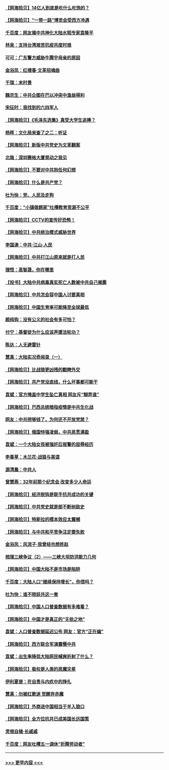 #### [【网海拾贝】14亿人到底是吃什么吃饱的？](../pages/nsc993/n12974125.md?t=05260901) 
#### [【网海拾贝】“一带一路”博览会受西方冷遇](../pages/nsc993/n12971787.md?t=05260901) 
#### [千百度：网友揭中共神化大陆水稻专家袁隆平](../pages/nsc993/n12971733.md?t=05260901) 
#### [林泉：支持台湾艰苦抗疫共度时艰](../pages/nsc993/n12971350.md?t=05260901) 
#### [可可：广东警方威胁牛腾宇母亲的原因](../pages/nsc993/n12971100.md?t=05260901) 
#### [金浴凤：红楼春·文革招魂曲](../pages/nsc993/n12970354.md?t=05260901) 
#### [千瑞：末时景](../pages/nsc993/n12970337.md?t=05260901) 
#### [魏京生：中共企图在巴以冲突中渔翁得利](../pages/nsc993/n12970286.md?t=05260901) 
#### [宋征时：我找到的六四军人](../pages/nsc993/n12970213.md?t=05260901) 
#### [【网海拾贝】《毛泽东选集》真受大学生追捧？](../pages/nsc993/n12968779.md?t=05260901) 
#### [杨晖：文化局来查了之二：听证](../pages/nsc993/n12966528.md?t=05260901) 
#### [【网海拾贝】新版中共党史为文革翻案](../pages/nsc993/n12967526.md?t=05260901) 
#### [北隐：深圳赛格大厦晃动之我见](../pages/nsc993/n12967393.md?t=05260901) 
#### [【网海拾贝】不要对中共抱任何幻想](../pages/nsc993/n12965222.md?t=05260901) 
#### [【网海拾贝】什么是共产党？](../pages/nsc993/n12962781.md?t=05260901) 
#### [吐为快：党、人民及走狗](../pages/nsc993/n12962747.md?t=05260901) 
#### [千百度：“小镇做题家”吐槽教育资源不公平](../pages/nsc993/n12962705.md?t=05260901) 
#### [【网海拾贝】CCTV的宣传好恐怖！](../pages/nsc993/n12959984.md?t=05260901) 
#### [【网海拾贝】中共统治模式威胁世界](../pages/nsc993/n12957622.md?t=05260901) 
#### [李国涛：中共‧江山‧人民](../pages/nsc993/n12957502.md?t=05260901) 
#### [【网海拾贝】中共打江山原来就是打人民](../pages/nsc993/n12954345.md?t=05260901) 
#### [理悟：高智晟，你在哪里](../pages/nsc993/n12953115.md?t=05260901) 
#### [【投书】大陆中共病毒真实死亡人数被中共自己揭露](../pages/nsc993/n12953050.md?t=05260901) 
#### [【网海拾贝】中共怎会容中国人讨要真相](../pages/nsc993/n12952161.md?t=05260901) 
#### [【网海拾贝】中国生育率可能降至全球最低](../pages/nsc993/n12948793.md?t=05260901) 
#### [颜纯钩：没有公义的社会有多可怕？](../pages/nsc993/n12947626.md?t=05260901) 
#### [付宁：基督徒为什么应该声援法轮功？](../pages/nsc993/n12947233.md?t=05260901) 
#### [陈达：人无避雷针](../pages/nsc993/n12947098.md?t=05260901) 
#### [慧真：大陆实况奇闻录（一）](../pages/nsc993/n12945811.md?t=05260901) 
#### [【网海拾贝】比战狼更凶残的戳瞎外交](../pages/nsc993/n12945717.md?t=05260901) 
#### [【网海拾贝】共产党没底线，什么坏事都可能干](../pages/nsc993/n12942090.md?t=05260901) 
#### [袁斌：官方掩盖中学生坠亡真相 网友斥“糊弄谁”](../pages/nsc993/n12942029.md?t=05260901) 
#### [【网海拾贝】巴西总统暗指疫情是中共生化战](../pages/nsc993/n12938999.md?t=05260901) 
#### [网友：中共捞够钱了，为何还不开放党禁？](../pages/nsc993/n12938952.md?t=05260901) 
#### [【网海拾贝】俄国恃强凌弱，中共恶贯满盈](../pages/nsc993/n12936626.md?t=05260901) 
#### [袁斌：一个大陆女孩被强奸后报警的屈辱经历](../pages/nsc993/n12936547.md?t=05260901) 
#### [李春草：木兰花·战狼与美谍](../pages/nsc993/n12935995.md?t=05260901) 
#### [源清晨：中共人](../pages/nsc993/n12935589.md?t=05260901) 
#### [曾慧燕：32年前那个纪念会 改变多少人命运](../pages/nsc993/n12934233.md?t=05260901) 
#### [【网海拾贝】经济脱钩是联手抗共成功的关键](../pages/nsc993/n12934176.md?t=05260901) 
#### [【网海拾贝】中共党史就是部不断树敌史](../pages/nsc993/n12932844.md?t=05260901) 
#### [【网海拾贝】特斯拉的模本效应太震撼](../pages/nsc993/n12925626.md?t=05260901) 
#### [【网海拾贝】与中共和平竞争注定要失败](../pages/nsc993/n12923326.md?t=05260901) 
#### [金浴凤：风流子‧我曾经也想姓赵](../pages/nsc993/n12920911.md?t=05260901) 
#### [梳理三峡争议（2）——三峡大坝防洪能力几何](../pages/nsc993/n12920173.md?t=05260901) 
#### [【网海拾贝】中国大陆不是市场是陷阱](../pages/nsc993/n12920143.md?t=05260901) 
#### [千百度：大陆人口“继续保持增长”，你信吗？](../pages/nsc993/n12918946.md?t=05260901) 
#### [吐为快：谁不晓妖共这一套](../pages/nsc993/n12918941.md?t=05260901) 
#### [【网海拾贝】中国人口普查数据有多难看？](../pages/nsc993/n12917822.md?t=05260901) 
#### [【网海拾贝】中国才是真正的“无依之地”](../pages/nsc993/n12915845.md?t=05260901) 
#### [袁斌：人口普查数据延迟公布 网友：官方“正在编”](../pages/nsc993/n12915748.md?t=05260901) 
#### [【网海拾贝】西方联合军演震慑中共](../pages/nsc993/n12913466.md?t=05260901) 
#### [袁斌：出生率降低大陆网民喊爽折射了什么？](../pages/nsc993/n12913365.md?t=05260901) 
#### [【网海拾贝】极权是人类的恶魔灾星](../pages/nsc993/n12910697.md?t=05260901) 
#### [伊利夏提：在自责与内疚中的挣扎](../pages/nsc993/n12910493.md?t=05260901) 
#### [慧真：勿被红歌迷 觉醒弃赤魔](../pages/nsc993/n12910485.md?t=05260901) 
#### [【网海拾贝】外商进中国相当于羊入狼口](../pages/nsc993/n12908274.md?t=05260901) 
#### [【网海拾贝】全方位抗共已成美国长远国策](../pages/nsc993/n12906878.md?t=05260901) 
#### [灵根自植‧长戚戚](../pages/nsc993/n12905585.md?t=05260901) 
#### [千百度：网友吐槽五一调休“折腾劳动者”](../pages/nsc993/n12905934.md?t=05260901) 

----
#### [ >>> 更早内容 <<< ](../indexes/nsc993-earlier.md)
